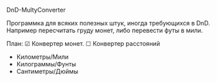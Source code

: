 DnD-MultyConverter

Программка для всяких полезных штук, иногда требующихся в DnD. Например пересчитать груду монет, либо перевести футы в мили.

План:
☑ Конвертер монет.
☐ Конвертер расстояний
   - Километры/Мили
   - Килограммы/Фунты
   - Сантиметры/Дюймы

